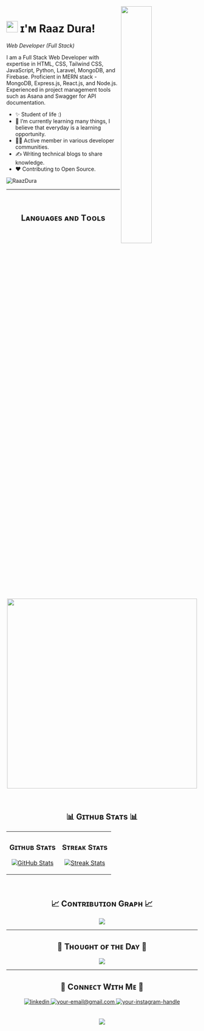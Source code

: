 
<!--Banner-->


<!--Night Owl image-->
<div>
  <img align="right" width="40%" src="https://owlbertsio-resized.s3.amazonaws.com/Popper.psd.full.png">
</div>

<!--Header Name-->
# <img src="https://emojis.slackmojis.com/emojis/images/1531849430/4246/blob-sunglasses.gif?1531849430" width="30"/> ɪ'ᴍ Raaz Dura! 
*Web Developer (Full Stack)*
<br /> 

<!--Start Intro-->               
<p align="left">I am a Full Stack Web Developer with expertise in HTML, CSS, Tailwind CSS, JavaScript, Python, Laravel, MongoDB, and Firebase. Proficient in MERN stack - MongoDB, Express.js, React.js, and Node.js. Experienced in project management tools such as Asana and Swagger for API documentation. </p>

- ✨ Student of life :)
- 🌱 I’m currently learning many things, I believe that everyday is a learning opportunity.
- 💁‍♂️ Active member in various developer communities.
- ✍ Writing technical blogs to share knowledge.
- ❤ Contributing to Open Source.
<!-- - 💻 Visit my [Portfolio](https://www.aakashkandel.com.np) for more details about me. -->
<!--End Intro-->

<!--Profile Count Badge-->
<p align="left">
  <img src="https://komarev.com/ghpvc/?username=raazdura&label=Profile%20views&color=770677&style=for-the-badge&logo=star" alt="RaazDura" style="padding-right:20px;" />
</p>

---
<br />

<!--Languages and Tools Section-->       
<h2 align="center">Lᴀɴɢᴜᴀɢᴇs ᴀɴᴅ Tᴏᴏʟs</h2> 
<p align="center">
<img width="500px"  src="https://skillicons.dev/icons?i=html,css,tailwindcss,javascript,python,laravel,mongodb,firebase,react,nodejs,express&perline=5"  />
</p>
<br />

<!--Github stats Table--> 
<h2 align="center">📊 Gɪᴛʜᴜʙ Sᴛᴀᴛs 📊</h2>

<table width="100%">
  <tr>
    <td width="50%">
      <h3 align="center"><strong>Gɪᴛʜᴜʙ Sᴛᴀᴛs</strong></h3>
      <p align="center">
        <a href="https://github.com/raazdura">
          <img align="center" src="https://github-readme-stats.vercel.app/api?username=raazdura&count_private=true&show_icons=true&theme=nightowl&bg_color=0,000000,441350&title_color=c56a90&text_color=ffffff&rank_icon=github&hide=prs,issues,contribs&show=reviews,prs_merged,prs_merged_percentage" alt="GitHub Stats" />
        </a>
      </p>
    </td>
    <td width="50%">
      <h3 align="center"><strong>Sᴛʀᴇᴀᴋ Sᴛᴀᴛs</strong></h3>
      <p align="center">
        <a href="https://github.com/raazdura">
          <img align="center" src="https://streak-stats.demolab.com?user=raazdura&theme=nightowl&background=0,000000,441350&fire=ffeb95&ring=ffeb95&sideNums=ffffff&sideLabels=ffffff&dates=c56a90&currStreakNum=ffffff" alt="Streak Stats" />
        </a>
      </p>
    </td>
  </tr>
  <!--<tr>
    <td width="50%">
      <h3 align="center"><strong>Lᴀᴛᴇsᴛ Pʀᴏᴊᴇᴄᴛ</strong></h3>
      <p align="center">
        <a href="https://github.com/raazdura/your-latest-project">
          <img align="center" width="470" src="https://github-readme-stats.vercel.app/api/pin/?username=raazdura&repo=your-latest-project&theme=nightowl&show_owner=true&bg_color=0,000000,441350&title_color=c56a90&text_color=ffffff" alt="Your Latest Project" />
        </a>
      </p>
    </td>
    <td width="50%">
      <h3 align="center"><strong>Tᴏᴘ Cᴏɴᴛʀɪʙᴜᴛɪᴏɴs</strong></h3>
      <p align="center">
        <a href="https://github.com/raazdura">
          <img align="center" src="https://github-contributor-stats.vercel.app/api?username=raazdura&limit=3&theme=nightowl&show_owner=true&combine_all_yearly_contributions=false&bg_color=0,000000,441350&title_color=c56a90&text_color=ffffff" alt="Top Repo" />
        </a>
      </p>
    </td>
  </tr> -->
</table>
<br />

<!--Contribution Graph-->
<h2 align="center">📈 Cᴏɴᴛʀɪʙᴜᴛɪᴏɴ Gʀᴀᴘʜ 📈</h2>
<div align="center">
    <img src="https://github-readme-activity-graph.vercel.app/graph?username=raazdura&bg_color=220a28&&color=ffffff&line=c56a90&point=ffeb95&area=false&hide_border=false" border-radius="15">
</div>

---

<!--Dynamic Quote card updated everyday at 12 PM--> 
<h2 align="center">🌟 Tʜᴏᴜɢʜᴛ ᴏғ ᴛʜᴇ Dᴀʏ 🌟</h2>

<!--STARTS_HERE_QUOTE_CARD-->
<p align="center">
    <img src="https://readme-daily-quotes.vercel.app/api?author=Ralph%20Marston&quote=Expect%20the%20best%20of%20yourself%2C%20and%20then%20do%20what%20is%20necessary%20to%20make%20it%20a%20reality.&theme=dark&bg_color=220a28&author_color=ffeb95&accent_color=c56a90">
</p>
<!--ENDS_HERE_QUOTE_CARD-->

---

<!--Contact Section--> 

<h2 align="center">🤝 Cᴏɴɴᴇᴄᴛ Wɪᴛʜ Mᴇ 🤝 </h2>
<div align="center">
 <a href="https://linkedin.com/in/raaz-duraaz-a17211210" target="_blank">
<img src=https://img.shields.io/badge/linkedin-%231E77B5.svg?&style=for-the-badge&logo=linkedin&logoColor=white alt=linkedin style="margin-bottom: 5px;" />
</a>
  
<a href="mailto:raazduraaz17@gmail.com" target="_blank">
<img src="https://img.shields.io/badge/Gmail-D14836?style=for-the-badge&logo=gmail&logoColor=white" alt=your-email@gmail.com mail style="margin-bottom: 5px;" />
</a>

<a href="https://www.instagram.com/raaz_dura/" target="_blank">
<img src=https://img.shields.io/badge/Instagram-E4405F?style=for-the-badge&logo=instagram&logoColor=white alt=your-instagram-handle Instagram style="margin-bottom: 5px;" />
</a>


</div>
<br/>

<!--Buy me a coffee-->


<!--Footer--> 
<p align="center">
  <img src="https://capsule-render.vercel.app/api?type=waving&color=gradient&height=65&section=footer"/>
</p>

<!-- Snake Animation Contribution -->
